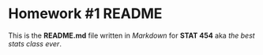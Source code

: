 # Homework #1 README

<!---Added the in-class participation files (Class Excercise #3) to this repo by mistake. But then I found a way to delete them. But left this comment here as a testimony of what happened.-->

This is the **README.md** file written in *Markdown* for **STAT 454** aka *the best stats class ever*.
